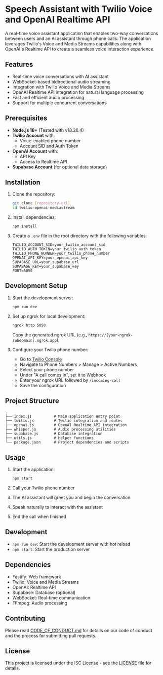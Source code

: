 # Speech Assistant with Twilio Voice and OpenAI Realtime API

A real-time voice assistant application that enables two-way conversations between users and an AI assistant through phone calls. The application leverages Twilio's Voice and Media Streams capabilities along with OpenAI's Realtime API to create a seamless voice interaction experience.

## Features

- Real-time voice conversations with AI assistant
- WebSocket-based bidirectional audio streaming
- Integration with Twilio Voice and Media Streams
- OpenAI Realtime API integration for natural language processing
- Fast and efficient audio processing
- Support for multiple concurrent conversations

## Prerequisites

- **Node.js 18+** (Tested with v18.20.4)
- **Twilio Account** with:
  - Voice-enabled phone number
  - Account SID and Auth Token
- **OpenAI Account** with:
  - API Key
  - Access to Realtime API
- **Supabase Account** (for optional data storage)

## Installation

1. Clone the repository:
   ```bash
   git clone [repository-url]
   cd twilio-openai-mediastream
   ```

2. Install dependencies:
   ```bash
   npm install
   ```

3. Create a `.env` file in the root directory with the following variables:
   ```env
   TWILIO_ACCOUNT_SID=your_twilio_account_sid
   TWILIO_AUTH_TOKEN=your_twilio_auth_token
   TWILIO_PHONE_NUMBER=your_twilio_phone_number
   OPENAI_API_KEY=your_openai_api_key
   SUPABASE_URL=your_supabase_url
   SUPABASE_KEY=your_supabase_key
   PORT=5050
   ```

## Development Setup

1. Start the development server:
   ```bash
   npm run dev
   ```

2. Set up ngrok for local development:
   ```bash
   ngrok http 5050
   ```
   Copy the generated ngrok URL (e.g., `https://[your-ngrok-subdomain].ngrok.app`).

3. Configure your Twilio phone number:
   - Go to [Twilio Console](https://console.twilio.com/)
   - Navigate to Phone Numbers > Manage > Active Numbers
   - Select your phone number
   - Under "A call comes in", set it to Webhook
   - Enter your ngrok URL followed by `/incoming-call`
   - Save the configuration

## Project Structure

```
.
├── index.js          # Main application entry point
├── twilio.js         # Twilio integration and routes
├── openai.js         # OpenAI Realtime API integration
├── whisper.js        # Audio processing utilities
├── supabase.js       # Database integration
├── utils.js          # Helper functions
└── package.json      # Project dependencies and scripts
```

## Usage

1. Start the application:
   ```bash
   npm start
   ```

2. Call your Twilio phone number
3. The AI assistant will greet you and begin the conversation
4. Speak naturally to interact with the assistant
5. End the call when finished

## Development

- `npm run dev`: Start the development server with hot reload
- `npm start`: Start the production server

## Dependencies

- Fastify: Web framework
- Twilio: Voice and Media Streams
- OpenAI: Realtime API
- Supabase: Database (optional)
- WebSocket: Real-time communication
- FFmpeg: Audio processing

## Contributing

Please read [CODE_OF_CONDUCT.md](CODE_OF_CONDUCT.md) for details on our code of conduct and the process for submitting pull requests.

## License

This project is licensed under the ISC License - see the [LICENSE](LICENSE) file for details.
